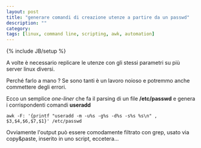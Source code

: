 ```yaml
---
layout: post
title: "generare comandi di creazione utenze a partire da un passwd"
description: ""
category:
tags: [linux, command line, scripting, awk, automation]
---
```

{% include JB/setup %}

A volte è necessario replicare le utenze con gli stessi parametri su più server linux diversi.

Perché farlo a mano ? Se sono tanti è un lavoro noioso e potremmo anche commettere degli errori.

Ecco un semplice *one-liner* che fa il parsing di un file **/etc/passwd** e genera
i corrispondenti comandi **useradd**

    awk -F: '{printf "useradd -m -u%s -g%s -d%s -s%s %s\n" , $3,$4,$6,$7,$1}' /etc/passwd

Ovviamente l'output può essere comodamente filtrato con grep, usato via copy&paste, inserito in uno script, eccetera...
